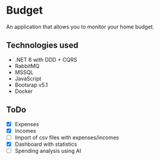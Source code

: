 # Budget
An application that allows you to monitor your home budget.

## Technologies used 
* .NET 6 with DDD + CQRS
* RabbitMQ
* MSSQL
* JavaScript
* Bootsrap v5.1
* Docker

## ToDo
- [x] Expenses
- [x] Incomes 
- [ ] Import of csv files with expenses/incomes
- [x] Dashboard with statistics
- [ ] Spending analysis using AI
